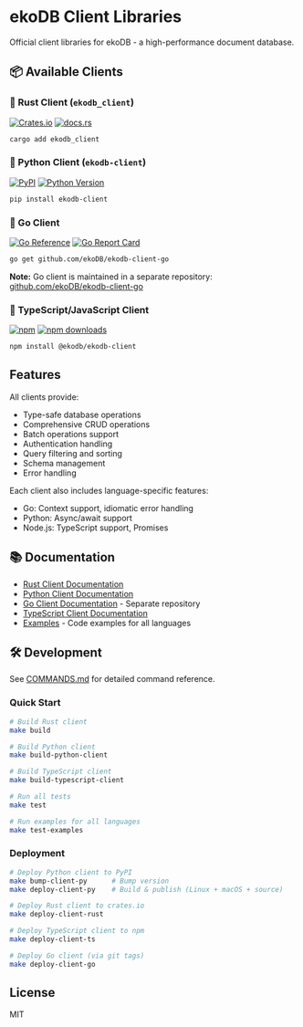 # ekoDB Client Libraries

Official client libraries for ekoDB - a high-performance document database.

## 📦 Available Clients

### 🦀 Rust Client (`ekodb_client`)

[![Crates.io](https://img.shields.io/crates/v/ekodb_client)](https://crates.io/crates/ekodb_client)
[![docs.rs](https://docs.rs/ekodb_client/badge.svg)](https://docs.rs/ekodb_client)

```bash
cargo add ekodb_client
```

### 🐍 Python Client (`ekodb-client`)

[![PyPI](https://img.shields.io/pypi/v/ekodb-client)](https://pypi.org/project/ekodb-client/)
[![Python Version](https://img.shields.io/pypi/pyversions/ekodb-client)](https://pypi.org/project/ekodb-client/)

```bash
pip install ekodb-client
```

### 🔷 Go Client

[![Go Reference](https://pkg.go.dev/badge/github.com/ekoDB/ekodb-client-go.svg)](https://pkg.go.dev/github.com/ekoDB/ekodb-client-go)
[![Go Report Card](https://goreportcard.com/badge/github.com/ekoDB/ekodb-client-go)](https://goreportcard.com/report/github.com/ekoDB/ekodb-client-go)

```bash
go get github.com/ekoDB/ekodb-client-go
```

**Note:** Go client is maintained in a separate repository:
[github.com/ekoDB/ekodb-client-go](https://github.com/ekoDB/ekodb-client-go)

### 📘 TypeScript/JavaScript Client

[![npm](https://img.shields.io/npm/v/@ekodb/ekodb-client)](https://www.npmjs.com/package/@ekodb/ekodb-client)
[![npm downloads](https://img.shields.io/npm/dm/@ekodb/ekodb-client)](https://www.npmjs.com/package/@ekodb/ekodb-client)

```bash
npm install @ekodb/ekodb-client
```

## Features

All clients provide:

- Type-safe database operations
- Comprehensive CRUD operations
- Batch operations support
- Authentication handling
- Query filtering and sorting
- Schema management
- Error handling

Each client also includes language-specific features:

- Go: Context support, idiomatic error handling
- Python: Async/await support
- Node.js: TypeScript support, Promises

## 📚 Documentation

- [Rust Client Documentation](https://docs.rs/ekodb_client)
- [Python Client Documentation](./ekodb-client-py/README.md)
- [Go Client Documentation](https://github.com/ekoDB/ekodb-client-go) - Separate
  repository
- [TypeScript Client Documentation](./ekodb-client-ts/README.md)
- [Examples](./examples/) - Code examples for all languages

## 🛠️ Development

See [COMMANDS.md](./COMMANDS.md) for detailed command reference.

### Quick Start

```bash
# Build Rust client
make build

# Build Python client
make build-python-client

# Build TypeScript client
make build-typescript-client

# Run all tests
make test

# Run examples for all languages
make test-examples
```

### Deployment

```bash
# Deploy Python client to PyPI
make bump-client-py      # Bump version
make deploy-client-py    # Build & publish (Linux + macOS + source)

# Deploy Rust client to crates.io
make deploy-client-rust

# Deploy TypeScript client to npm
make deploy-client-ts

# Deploy Go client (via git tags)
make deploy-client-go
```

## License

MIT

